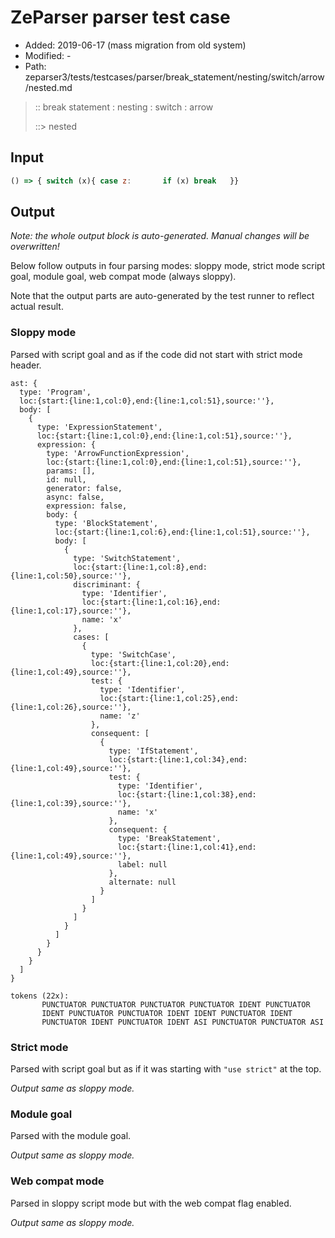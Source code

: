 # ZeParser parser test case

- Added: 2019-06-17 (mass migration from old system)
- Modified: -
- Path: zeparser3/tests/testcases/parser/break_statement/nesting/switch/arrow/nested.md

> :: break statement : nesting : switch : arrow
>
> ::> nested

## Input

`````js
() => { switch (x){ case z:       if (x) break   }}
`````

## Output

_Note: the whole output block is auto-generated. Manual changes will be overwritten!_

Below follow outputs in four parsing modes: sloppy mode, strict mode script goal, module goal, web compat mode (always sloppy).

Note that the output parts are auto-generated by the test runner to reflect actual result.

### Sloppy mode

Parsed with script goal and as if the code did not start with strict mode header.

`````
ast: {
  type: 'Program',
  loc:{start:{line:1,col:0},end:{line:1,col:51},source:''},
  body: [
    {
      type: 'ExpressionStatement',
      loc:{start:{line:1,col:0},end:{line:1,col:51},source:''},
      expression: {
        type: 'ArrowFunctionExpression',
        loc:{start:{line:1,col:0},end:{line:1,col:51},source:''},
        params: [],
        id: null,
        generator: false,
        async: false,
        expression: false,
        body: {
          type: 'BlockStatement',
          loc:{start:{line:1,col:6},end:{line:1,col:51},source:''},
          body: [
            {
              type: 'SwitchStatement',
              loc:{start:{line:1,col:8},end:{line:1,col:50},source:''},
              discriminant: {
                type: 'Identifier',
                loc:{start:{line:1,col:16},end:{line:1,col:17},source:''},
                name: 'x'
              },
              cases: [
                {
                  type: 'SwitchCase',
                  loc:{start:{line:1,col:20},end:{line:1,col:49},source:''},
                  test: {
                    type: 'Identifier',
                    loc:{start:{line:1,col:25},end:{line:1,col:26},source:''},
                    name: 'z'
                  },
                  consequent: [
                    {
                      type: 'IfStatement',
                      loc:{start:{line:1,col:34},end:{line:1,col:49},source:''},
                      test: {
                        type: 'Identifier',
                        loc:{start:{line:1,col:38},end:{line:1,col:39},source:''},
                        name: 'x'
                      },
                      consequent: {
                        type: 'BreakStatement',
                        loc:{start:{line:1,col:41},end:{line:1,col:49},source:''},
                        label: null
                      },
                      alternate: null
                    }
                  ]
                }
              ]
            }
          ]
        }
      }
    }
  ]
}

tokens (22x):
       PUNCTUATOR PUNCTUATOR PUNCTUATOR PUNCTUATOR IDENT PUNCTUATOR
       IDENT PUNCTUATOR PUNCTUATOR IDENT IDENT PUNCTUATOR IDENT
       PUNCTUATOR IDENT PUNCTUATOR IDENT ASI PUNCTUATOR PUNCTUATOR ASI
`````

### Strict mode

Parsed with script goal but as if it was starting with `"use strict"` at the top.

_Output same as sloppy mode._

### Module goal

Parsed with the module goal.

_Output same as sloppy mode._

### Web compat mode

Parsed in sloppy script mode but with the web compat flag enabled.

_Output same as sloppy mode._

